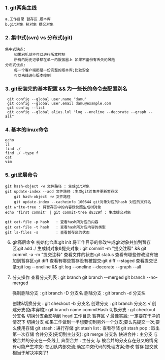 ### 1. git两条主线
	a.工作目录 暂存区 版本库
	b.git对象 树对象 提交对象

### 2. 集中式(svn) vs 分布式(git)
    集中式缺点:
        如果宕机就不可以进行版本控制
        所有的历史记录都在单一的服务器上 如果不备份有丢失的风险
    分布式优点:
        每一个客户端都是一份完整的版本库;比较安全
        可以离线进行版本控制

### 3. git安装完的基本配置 && 为一些长的命令去配置别名
     git config --global user.name "damu"
     git config --global user.email damu@example.com
     git config --list
     git config --global alias.lol "log --oneline --decorate --graph --all"

### 4. 基本的linux命令
    echo
    ll
    find ./
    find ./ -type f
    cat
    vim

### 5. git底层命令
    git hash-object -w 文件路径 : 生成git对象
    git update-index --add 文件路径 :生成git对象并更新暂存区
        git hash-object -w 文件路径
        git update-index --cacheinfo 100644 git对象对应的hash 对应的文件名
    git write-tree : 将暂存区中的内容做快照生成树对象
    echo 'first commit' | git commit-tree d8329f : 生成提交对象

    git cat-file -p hash   : 查看hash所对应的内容
    git cat-file -t hash   : 查看hash所对应内容的类型
    git ls-files -s        : 查看暂存区的状态

6. git高层命令
    初始化仓库:git init
    将工作目录的修改生成git对象并加到暂存区:git add ./
    生成树对象&提交对象 : git commit -m "提交注释" && git commit -a -m "提交注释"
    查看文件的状态:git status
    查看有哪些修改没有被加到暂存区:git diff
    查看有哪些暂存没有被提交:git diff --staged
    查看提交记录:git log --oneline && git log --oneline --decorate --graph --all

7. 分支操作
    查看分支列表 : git branch
                  git branch --merged
                  git branch --no-merged 

    强制删除分支 : git branch -D 分支名
    删除分支 : git branch -d 分支名

    创建&切换分支 : git checkout -b 分支名
    创建分支 : git branch 分支名
    √ 创建分支(版本穿梭): git branch name commitHash
    切换分支 : git checkout 分支名
        切换分支会影响到 head 工作目录 暂存区
        √ 最佳实践: 一定要在干净的情况下 切换分支
                 如果工作做到一半想要切到另外一个分支;要么先提交一次;要么使用存储
                    git stash : 进行存储
                    git stash list : 查看存储
                    git stash pop : 取出第一次存储
    合并分支(先切到主分支): git merge 分支名
        快进合并 : 主分支 与 被合并的分支在一条线上
        典型合并 : 主分支 与 被合并的分支存在分叉的情况
            有可能产生冲突: 在团队内部交流;确定冲突代码的处理方案;修改 暂存 提交就相当于解决冲突了!



